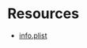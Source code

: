 # Resources

* [info.plist](https://developer.apple.com/library/archive/documentation/General/Reference/InfoPlistKeyReference/Introduction/Introduction.html)